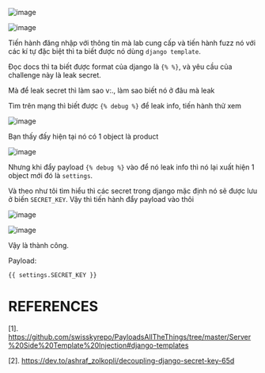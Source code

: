 ![image](https://github.com/user-attachments/assets/a968123c-5b28-4bb7-a77c-5b3ea2900f01)

![image](https://github.com/user-attachments/assets/4bbfc42d-beb1-42f8-b265-002df405a766)

Tiến hành đăng nhập với thông tin mà lab cung cấp và tiến hành fuzz nó với các kí tự đặc biệt thì ta biết được nó dùng `django template`.

Đọc docs thì ta biết được format của django là `{% %}`, và yêu cầu của challenge này là leak secret.

Mà để leak secret thì làm sao v:., làm sao biết nó ở đâu  mà leak

Tìm trên mạng thì biết được `{% debug %}` để leak info, tiến hành thử xem

![image](https://github.com/user-attachments/assets/23df7535-fac0-41f2-aa6e-4f126212a4ef)

Bạn thấy đấy hiện tại nó có 1 object là product

![image](https://github.com/user-attachments/assets/04de2c6b-f7ef-4f4c-85ce-4e1d1dc72e3c)

Nhưng khi đẩy payload `{% debug %}` vào để nó leak info thì nó lại xuất hiện 1 object mới đó là `settings`.

Và theo như tôi tìm hiểu thì các secret trong django mặc định nó sẽ được lưu ở biến `SECRET_KEY`. Vậy thì tiến hành đẩy payload vào thôi 

![image](https://github.com/user-attachments/assets/f7a598e6-b07c-47a1-af38-dddb490dd281)

![image](https://github.com/user-attachments/assets/d3e5b899-9ae1-4f0f-8125-109da6b299a0)

Vậy là thành công.

Payload:

```
{{ settings.SECRET_KEY }} 
```
# REFERENCES
[1]. https://github.com/swisskyrepo/PayloadsAllTheThings/tree/master/Server%20Side%20Template%20Injection#django-templates

[2]. https://dev.to/ashraf_zolkopli/decoupling-django-secret-key-65d

